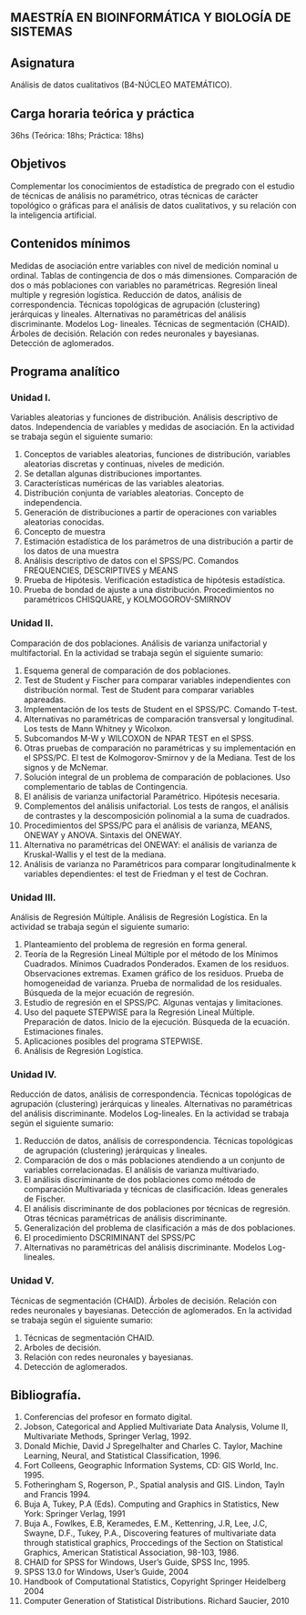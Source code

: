 ## MAESTRÍA EN BIOINFORMÁTICA Y BIOLOGÍA DE SISTEMAS

## Asignatura

Análisis de datos cualitativos (B4-NÚCLEO MATEMÁTICO).

## Carga horaria teórica y práctica

36hs (Teórica: 18hs; Práctica: 18hs)

## Objetivos

Complementar los conocimientos de estadística de pregrado con el estudio de técnicas de
análisis no paramétrico, otras técnicas de carácter topológico o gráficas para el análisis de
datos cualitativos, y su relación con la inteligencia artificial.

## Contenidos mínimos

Medidas de asociación entre variables con nivel de medición nominal u ordinal. Tablas de
contingencia de dos o más dimensiones. Comparación de dos o más poblaciones con
variables no paramétricas. Regresión lineal multiple y regresión logística. Reducción de
datos, análisis de correspondencia. Técnicas topológicas de agrupación (clustering)
jerárquicas y lineales. Alternativas no paramétricas del análisis discriminante. Modelos Log-
lineales. Técnicas de segmentación (CHAID). Árboles de decisión. Relación con redes
neuronales y bayesianas. Detección de aglomerados.

## Programa analítico

### Unidad I.

Variables aleatorias y funciones de distribución. Análisis descriptivo de datos.
Independencia de variables y medidas de asociación.
En la actividad se trabaja según el siguiente sumario:

1. Conceptos de variables aleatorias, funciones de distribución, variables aleatorias
discretas y continuas, niveles de medición.
2. Se detallan algunas distribuciones importantes.
3. Características numéricas de las variables aleatorias.
4. Distribución conjunta de variables aleatorias. Concepto de independencia.
5. Generación de distribuciones a partir de operaciones con variables aleatorias
conocidas.
6. Concepto de muestra
7. Estimación estadística de los parámetros de una distribución a partir de los datos de
una muestra
8. Análisis descriptivo de datos con el SPSS/PC. Comandos FREQUENCIES,
DESCRIPTIVES y MEANS
9. Prueba de Hipótesis. Verificación estadística de hipótesis estadística.
10. Prueba de bondad de ajuste a una distribución. Procedimientos no paramétricos
CHISQUARE, y KOLMOGOROV-SMIRNOV

### Unidad II.

Comparación de dos poblaciones. Análisis de varianza unifactorial y multifactorial.
En la actividad se trabaja según el siguiente sumario:

1. Esquema general de comparación de dos poblaciones.
2. Test de Student y Fischer para comparar variables independientes con distribución
normal. Test de Student para comparar variables apareadas.
3. Implementación de los tests de Student en el SPSS/PC. Comando T-test.
4. Alternativas no paramétricas de comparación transversal y longitudinal. Los tests de
Mann Whitney y Wicolxon.
5. Subcomandos M-W y WILCOXON de NPAR TEST en el SPSS.
6. Otras pruebas de comparación no paramétricas y su implementación en el SPSS/PC.
El test de Kolmogorov-Smirnov y de la Mediana. Test de los signos y de McNemar.
7. Solución integral de un problema de comparación de poblaciones. Uso
complementario de tablas de Contingencia.
8. El análisis de varianza unifactorial Paramétrico. Hipótesis necesaria.
9. Complementos del análisis unifactorial. Los tests de rangos, el análisis de contrastes y
la descomposición polinomial a la suma de cuadrados.
10. Procedimientos del SPSS/PC para el análisis de varianza, MEANS, ONEWAY y ANOVA.
Sintaxis del ONEWAY.
11. Alternativa no paramétricas del ONEWAY: el análisis de varianza de Kruskal-Wallis y
el test de la mediana.
12. Análisis de varianza no Paramétricos para comparar longitudinalmente k variables
dependientes: el test de Friedman y el test de Cochran.


### Unidad III.

Análisis de Regresión Múltiple. Análisis de Regresión Logística.
En la actividad se trabaja según el siguiente sumario:

1. Planteamiento del problema de regresión en forma general.
2. Teoría de la Regresión Lineal Múltiple por el método de los Mínimos Cuadrados.
Mínimos Cuadrados Ponderados. Examen de los residuos. Observaciones extremas.
Examen gráfico de los residuos. Prueba de homogeneidad de varianza. Prueba de
normalidad de los residuales. Búsqueda de la mejor ecuación de regresión.
3. Estudio de regresión en el SPSS/PC. Algunas ventajas y limitaciones.
4. Uso del paquete STEPWISE para la Regresión Lineal Múltiple. Preparación de datos.
Inicio de la ejecución. Búsqueda de la ecuación. Estimaciones finales.
5. Aplicaciones posibles del programa STEPWISE.
6. Análisis de Regresión Logística.

### Unidad IV.

Reducción de datos, análisis de correspondencia. Técnicas topológicas de
agrupación (clustering) jerárquicas y lineales. Alternativas no paramétricas del análisis
discriminante. Modelos Log-lineales. 
En la actividad se trabaja según el siguiente sumario:

1. Reducción de datos, análisis de correspondencia. Técnicas topológicas de agrupación
(clustering) jerárquicas y lineales.
2. Comparación de dos o más poblaciones atendiendo a un conjunto de variables
correlacionadas. El análisis de varianza multivariado.
3. El análisis discriminante de dos poblaciones como método de comparación
Multivariada y técnicas de clasificación. Ideas generales de Fischer.
4. El análisis discriminante de dos poblaciones por técnicas de regresión. Otras técnicas
paramétricas de análisis discriminante.
5. Generalización del problema de clasificación a más de dos poblaciones.
6. El procedimiento DSCRIMINANT del SPSS/PC
7. Alternativas no paramétricas del análisis discriminante. Modelos Log-lineales.

### Unidad V.

Técnicas de segmentación (CHAID). Árboles de decisión. Relación con redes
neuronales y bayesianas. Detección de aglomerados.
En la actividad se trabaja según el siguiente sumario:

1. Técnicas de segmentación CHAID.
2. Arboles de decisión.
3. Relación con redes neuronales y bayesianas.
4. Detección de aglomerados.


## Bibliografía.

1. Conferencias del profesor en formato digital.
2. Jobson, Categorical and Applied Multivariate Data Analysis, Volume II, Multivariate
Methods, Springer Verlag, 1992.
3. Donald Michie, David J Spregelhalter and Charles C. Taylor, Machine Learning, Neural,
and Statistical Classification, 1996.
4. Fort Colleens, Geographic Information Systems, CD: GIS World, Inc. 1995.
5. Fotheringham S, Rogerson, P., Spatial analysis and GIS. Lindon, Tayln and Francis 1994.
6. Buja A, Tukey, P.A (Eds). Computing and Graphics in Statistics, New York: Springer
Verlag, 1991
7. Buja A., Fowlkes, E.B, Keramedes, E.M., Kettenring, J.R, Lee, J.C, Swayne, D.F., Tukey,
P.A., Discovering features of multivariate data through statistical graphics,
Proccedings of the Section on Statistical Graphics, American Statistical Association,
98-103, 1986.
8. CHAID for SPSS for Windows, User’s Guide, SPSS Inc, 1995.
9. SPSS 13.0 for Windows, User’s Guide, 2004
10. Handbook of Computational Statistics, Copyright Springer Heidelberg 2004
11. Computer Generation of Statistical Distributions. Richard Saucier, 2010
